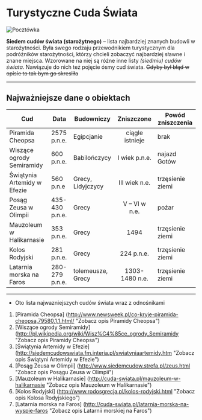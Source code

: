 # Turystyczne Cuda Świata

![Pocztówka](http://www.digitaltraduc.com/ARTICULOS_INTERES/Maravillas_mundo/01A.jpg "7 Cudów Swiata")

**Siedem cudów świata (starożytnego)** – lista najbardziej znanych budowli w starożytności. Była swego rodzaju przewodnikiem turystycznym dla podróżników starożytności, którzy chcieli zobaczyć najbardziej sławne i znane miejsca.
Wzorowane na niej są różne inne listy *(siedmiu) cudów świata*. Nawiązuje do nich też pojęcie ósmy cud świata. ~~Gdyby był błąd w opisie to tak bym go skresliła~~

-------------
## Najważniejsze dane o obiektach

| Cud | Data | Budowniczy | Zniszczone | Powód zniszczenia |
|-----|------|------------|:----------:|-------------------|
| Piramida Cheopsa   |   2575 p.n.e.   |    Egipcjanie    |    ciągle istnieje       |      brak         |
| Wiszące ogrody Semiramidy   |   600 p.n.e.   |   Babilończycy     |    I wiek p.n.e.        |      najazd Gotów         |
| Świątynia Artemidy w Efezie   |   560 p.n.e   |     Grecy, Lidyjczycy       |      III wiek n.e.      |      trzęsienie ziemi             |
| Posąg Zeusa w Olimpii	    |   435-430 p.n.e.   |     Grecy       |     V – VI w n.e.       |    pożar         |
| Mauzoleum w Halikarnasie    |  353 p.n.e.    |     Grecy       |     1494       |      trzęsienie ziemi             |
| Kolos Rodyjski    |   281 p.n.e.   |      Grecy      |      224 p.n.e.      |          trzęsienie ziemi         |
|  Latarnia morska na Faros   |  280-279 p.n.e.    |     tolemeusze, Grecy       |    1303-1480 n.e.        |         trzęsienie ziemi          |


-------------

- Oto lista najwazniejszych cudów świata wraz z odnośnikami

1. [Piramida Cheopsa] (http://www.newsweek.pl/co-kryje-piramida-cheopsa,79580,1,1.html/ "Zobacz opis Piramidy Cheopsa")
2. [Wiszące ogrody Semiramidy] (http://pl.wikipedia.org/wiki/Wisz%C4%85ce_ogrody_Semiramidy "Zobacz opis Piramidy Cheopsa")
3. [Świątynia Artemidy w Efezie] (http://siedemcudowswiata.fm.interia.pl/swiatyniaartemidy.htm "Zobacz opis Świątyni Artemidy w Efezie")
4. [Posąg Zeusa w Olimpii] (http://www.siedemcudow.strefa.pl/zeus.html "Zobacz opis Posągu Zeusa w Olimpii")
5. [Mauzoleum w Halikarnasie] (http://cuda-swiata.pl/mauzoleum-w-halikarnasie "Zobacz opis Mauzoleum w Halikarnasie")
6. [Kolos Rodyjski] (http://www.rodosgrecja.pl/kolos-rodyjski.html "Zobacz opis Kolosa Rodyjskiego")
7. [Latarnia morska na Faros] (http://cuda-swiata.pl/latarnia-morska-na-wyspie-faros "Zobacz opis Latarnii morskiej na Faros")




